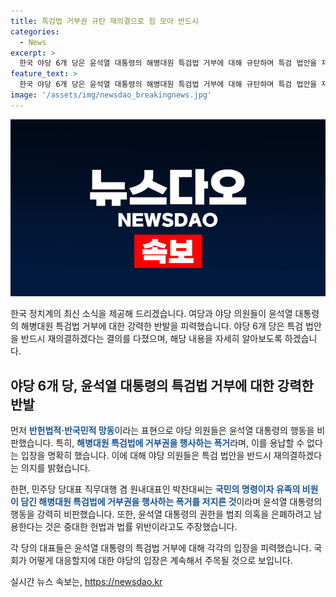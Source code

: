 ```yaml
---
title: 특검법 거부권 규탄 재의결으로 힘 모아 반드시
categories:
  - News
excerpt: >
  한국 야당 6개 당은 윤석열 대통령의 해병대원 특검법 거부에 대해 규탄하며 특검 법안을 재의결하고자 함을 선언했다. 박찬대 더불어민주당 대표는 거부를 반헌법적, 반국민적 망동이라 비판하고, 다른 야당 대표들도 윤 대통령을 비판하며 특검법을 재의결하겠다고 공언했다. 이에 윤 대통령을 비판하며 이를 규탄하고 특검법을 재의결하겠다는 입장을 강조했다.
feature_text: >
  한국 야당 6개 당은 윤석열 대통령의 해병대원 특검법 거부에 대해 규탄하며 특검 법안을 재의결하고자 함을 선언했다. 박찬대 더불어민주당 대표는 거부를 반헌법적, 반국민적 망동이라 비판하고, 다른 야당 대표들도 윤 대통령을 비판하며 특검법을 재의결하겠다고 공언했다. 이에 윤 대통령을 비판하며 이를 규탄하고 특검법을 재의결하겠다는 입장을 강조했다.
image: '/assets/img/newsdao_breakingnews.jpg'
---
```


<p><img src="/assets/img/newsdao_breakingnews.jpg" alt="cryptoinkorea 속보" /></p>

<p>한국 정치계의 최신 소식을 제공해 드리겠습니다. 여당과 야당 의원들이 윤석열 대통령의 해병대원 특검법 거부에 대한 강력한 반발을 피력했습니다. 야당 6개 당은 특검 법안을 반드시 재의결하겠다는 결의를 다졌으며, 해당 내용을 자세히 알아보도록 하겠습니다. </p>

<h2 data-ke-size="size26">야당 6개 당, 윤석열 대통령의 특검법 거부에 대한 강력한 반발</h2>

<p>먼저 <b><span style="color: #1a5490;">반헌법적·반국민적 망동</span></b>이라는 표현으로 야당 의원들은 윤석열 대통령의 행동을 비판했습니다. 특히, <b><span style="color: #1a5490;">해병대원 특검법에 거부권을 행사하는 폭거</span></b>라며, 이를 용납할 수 없다는 입장을 명확히 했습니다. 이에 대해 야당 의원들은 특검 법안을 반드시 재의결하겠다는 의지를 밝혔습니다.</p>

<p>한편, 민주당 당대표 직무대행 겸 원내대표인 박찬대씨는 <b><span style="color: #1a5490;">국민의 명령이자 유족의 비원이 담긴 해병대원 특검법에 거부권을 행사하는 폭거를 저지른 것</span></b>이라며 윤석열 대통령의 행동을 강력히 비판했습니다. 또한, 윤석열 대통령의 권한을 범죄 의혹을 은폐하려고 남용한다는 것은 중대한 헌법과 법률 위반이라고도 주장했습니다.</p>

<p>각 당의 대표들은 윤석열 대통령의 특검법 거부에 대해 각각의 입장을 피력했습니다. 국회가 어떻게 대응할지에 대한 야당의 입장은 계속해서 주목될 것으로 보입니다.</p>
실시간 뉴스 속보는, <a href="https://newsdao.kr" rel="dofollow">https://newsdao.kr</a>


